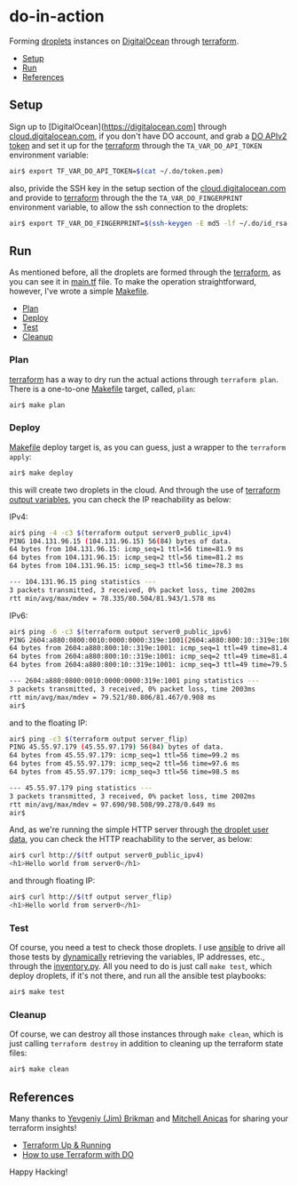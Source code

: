 # do-in-action

Forming [droplets](https://www.digitalocean.com/products/compute/)
instances on [DigitalOcean](https://digitalocean.com)
through [terraform](https://terraform.io).

- [Setup](#setup)
- [Run](#run)
- [References](#references)

## Setup

Sign up to [DigitalOcean](https://digitalocean.com] through
[cloud.digitalocean.com](https://cloud.digitalocean.com/registrations/new),
if you don't have DO account, and grab a [DO APIv2 token](https://www.digitalocean.com/community/tutorials/how-to-use-the-digitalocean-api-v2)
and set it up for the [terraform](https://terraform.io) through
the `TA_VAR_DO_API_TOKEN` environment variable:

```sh
air$ export TF_VAR_DO_API_TOKEN=$(cat ~/.do/token.pem)
```

also, privide the SSH key in the setup section of the
[cloud.digitalocean.com](https://www.google.com/url?sa=t&rct=j&q=&esrc=s&source=web&cd=12&ved=0ahUKEwjy1Z-Gs6LUAhWP2YMKHdz3ChUQFghUMAs&url=https%3A%2F%2Fwww.digitalocean.com%2Fcommunity%2Ftutorials%2Fhow-to-set-up-ssh-keys--2&usg=AFQjCNGf2nqGqjoCm0fCqIV3mR-djWG8qA)
and provide to [terraform](https://terraform.io) through the
the `TA_VAR_DO_FINGERPRINT` environment variable, to allow the
ssh connection to the droplets:

```sh
air$ export TF_VAR_DO_FINGERPRINT=$(ssh-keygen -E md5 -lf ~/.do/id_rsa.pub|awk '{print $2}'|sed 's/MD5://')
```

## Run

As mentioned before, all the droplets are formed through
the [terraform](https://terraform.io), as you can see it
in [main.tf](main.tf) file.  To make the operation
straightforward, however, I've wrote a simple [Makefile](Makefile).

- [Plan](#plan)
- [Deploy](#deploy)
- [Test](#test)
- [Cleanup](#cleanup)

### Plan

[terraform](https://terraform.io) has a way to dry run the
actual actions through `terraform plan`.  There is a one-to-one
[Makefile](Makefile) target, called, `plan`:

```sh
air$ make plan
```

### Deploy

[Makefile](Makefile) deploy target is, as you can guess,
just a wrapper to the `terraform apply`:

```sh
air$ make deploy
```

this will create two droplets in the cloud.  And through the use
of [terraform output variables](outputs.tf), you can check the
IP reachability as below:

IPv4:

```sh
air$ ping -4 -c3 $(terraform output server0_public_ipv4)
PING 104.131.96.15 (104.131.96.15) 56(84) bytes of data.
64 bytes from 104.131.96.15: icmp_seq=1 ttl=56 time=81.9 ms
64 bytes from 104.131.96.15: icmp_seq=2 ttl=56 time=81.2 ms
64 bytes from 104.131.96.15: icmp_seq=3 ttl=56 time=78.3 ms

--- 104.131.96.15 ping statistics ---
3 packets transmitted, 3 received, 0% packet loss, time 2002ms
rtt min/avg/max/mdev = 78.335/80.504/81.943/1.578 ms
```
IPv6:

```sh
air$ ping -6 -c3 $(terraform output server0_public_ipv6)
PING 2604:a880:0800:0010:0000:0000:319e:1001(2604:a880:800:10::319e:1001) 56 data bytes
64 bytes from 2604:a880:800:10::319e:1001: icmp_seq=1 ttl=49 time=81.4 ms
64 bytes from 2604:a880:800:10::319e:1001: icmp_seq=2 ttl=49 time=81.4 ms
64 bytes from 2604:a880:800:10::319e:1001: icmp_seq=3 ttl=49 time=79.5 ms

--- 2604:a880:0800:0010:0000:0000:319e:1001 ping statistics ---
3 packets transmitted, 3 received, 0% packet loss, time 2003ms
rtt min/avg/max/mdev = 79.521/80.806/81.467/0.908 ms
air$
```

and to the floating IP:

```sh
air$ ping -c3 $(terraform output server_flip)
PING 45.55.97.179 (45.55.97.179) 56(84) bytes of data.
64 bytes from 45.55.97.179: icmp_seq=1 ttl=56 time=99.2 ms
64 bytes from 45.55.97.179: icmp_seq=2 ttl=56 time=97.6 ms
64 bytes from 45.55.97.179: icmp_seq=3 ttl=56 time=98.5 ms

--- 45.55.97.179 ping statistics ---
3 packets transmitted, 3 received, 0% packet loss, time 2002ms
rtt min/avg/max/mdev = 97.690/98.508/99.278/0.649 ms
air$
```

And, as we're running the simple HTTP server through
[the droplet user data](main.tf), you can check the HTTP
reachability to the server, as below:

```sh
air$ curl http://$(tf output server0_public_ipv4)
<h1>Hello world from server0</h1>
```

and through floating IP:

```sh
air$ curl http://$(tf output server_flip)
<h1>Hello world from server0</h1>
```

### Test

Of course, you need a test to check those droplets.  I use
[ansible](http://ansible.com) to drive all those tests by
[dynamically](http://docs.ansible.com/ansible/intro_dynamic_inventory.html)
retrieving the variables, IP addresses, etc., through the
[inventory.py](inventory.py).  All you need to do is just
call `make test`, which deploy droplets, if it's not there,
and run all the ansible test playbooks:

```sh
air$ make test
```

### Cleanup

Of course, we can destroy all those instances through `make clean`,
which is just calling `terraform destroy` in addition to cleaning
up the terraform state files:


```sh
air$ make clean
```

## References

Many thanks to [Yevgeniy (Jim) Brikman](http://www.ybrikman.com/) and
[Mitchell Anicas](https://twitter.com/thisismitch) for
sharing your terraform insights!

- [Terraform Up & Running](http://shop.oreilly.com/product/0636920061939.do)
- [How to use Terraform with DO](https://www.digitalocean.com/community/tutorials/how-to-use-terraform-with-digitalocean)

Happy Hacking!
